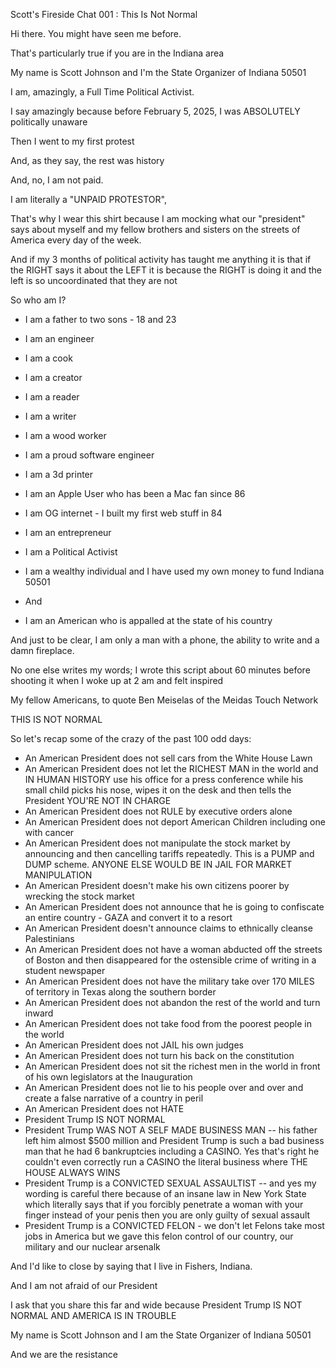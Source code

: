 Scott's Fireside Chat 001 : This Is Not Normal

Hi there.  You might have seen me before.

That's particularly true if you are in the Indiana area

My name is Scott Johnson and I'm the State Organizer of Indiana 50501

I am, amazingly, a Full Time Political Activist.

I say amazingly because before February 5, 2025, I was ABSOLUTELY politically unaware

Then I went to my first protest

And, as they say, the rest was history

And, no, I am not paid. 

I am literally a "UNPAID PROTESTOR",  

That's why I wear this shirt because I am mocking what our "president" says about myself and my fellow brothers and sisters on the streets of America every day of the week.

And if my 3 months of political activity has taught me anything it is that if the RIGHT says it about the LEFT it is because the RIGHT is doing it and the left is so uncoordinated that they are not

So who am I?

* I am a father to two sons - 18 and 23
* I am an engineer
* I am a cook
* I am a creator
* I am a reader
* I am a writer 
* I am a wood worker
* I am a proud software engineer
* I am a 3d printer
* I am an Apple User who has been a Mac fan since 86
* I am OG internet - I built my first web stuff in 84
* I am an entrepreneur
* I am a Political Activist
* I am a wealthy individual and I have used my own money to fund Indiana 50501

* And

* I am an American who is appalled at the state of his country

And just to be clear, I am only a man with a phone, the ability to write and a damn fireplace.  

No one else writes my words; I wrote this script about 60 minutes before shooting it when I woke up at 2 am and felt inspired

My fellow Americans, to quote Ben Meiselas of the Meidas Touch Network 

THIS IS NOT NORMAL

So let's recap some of the crazy of the past 100 odd days:

* An American President does not sell cars from the White House Lawn
* An American President does not let the RICHEST MAN in the world and IN HUMAN HISTORY use his office for a press conference while his small child picks his nose, wipes it on the desk and then tells the President YOU'RE NOT IN CHARGE
* An American President does not RULE by executive orders alone
* An American President does not deport American Children including one with cancer
* An American President does not manipulate the stock market by announcing and then cancelling tariffs repeatedly.  This is a PUMP and DUMP scheme.  ANYONE ELSE WOULD BE IN JAIL FOR MARKET MANIPULATION
* An American President doesn't make his own citizens poorer by wrecking the stock market 
* An American President does not announce that he is going to confiscate an entire country - GAZA and convert it to a resort
* An American President doesn't announce claims to ethnically cleanse Palestinians
* An American President does not have a woman abducted off the streets of Boston and then disappeared for the ostensible crime of writing in a student newspaper 
* An American President does not have the military take over 170 MILES of territory in Texas along the southern border
* An American President does not abandon the rest of the world and turn inward
* An American President does not take food from the poorest people in the world
* An American President does not JAIL his own judges
* An American President does not turn his back on the constitution
* An American President does not sit the richest men in the world in front of his own legislators at the Inauguration 
* An American President does not lie to his people over and over and create a false narrative of a country in peril
* An American President does not HATE
* President Trump IS NOT NORMAL
* President Trump WAS NOT A SELF MADE BUSINESS MAN -- his father left him almost $500 million and President Trump is such a bad business man that he had 6 bankruptcies including a CASINO.  Yes that's right he couldn't even correctly run a CASINO the literal business where THE HOUSE ALWAYS WINS
* President Trump is a CONVICTED SEXUAL ASSAULTIST -- and yes my wording is careful there because of an insane law in New York State which literally says that if you forcibly penetrate a woman with your finger instead of your penis then you are only guilty of sexual assault
* President Trump is a CONVICTED FELON - we don't let Felons take most jobs in America but we gave this felon control of our country, our military and our nuclear arsenalk

And I'd like to close by saying that I live in Fishers, Indiana.  

And I am not afraid of our President

I ask that you share this far and wide because President Trump IS NOT NORMAL AND AMERICA IS IN TROUBLE

My name is Scott Johnson and I am the State Organizer of Indiana 50501 

And we are the resistance